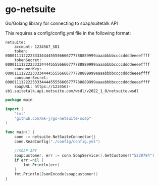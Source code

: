 # go-netsuite
Go/Golang library for connecting to soap/suitetalk API

This requires a config/config.yml file in the following format:
```
netsuite:
    account: 1234567_SB1
    token: 0000111122223333444455556666777788889999aaaabbbbccccddddeeeeffff
    tokenSecret: 0000111122223333444455556666777788889999aaaabbbbccccddddeeeeffff
    consumerKey: 0000111122223333444455556666777788889999aaaabbbbccccddddeeeeffff
    consumerSecret: 0000111122223333444455556666777788889999aaaabbbbccccddddeeeeffff
    soapURL: https://1234567-sb1.suitetalk.api.netsuite.com/wsdl/v2022_1_0/netsuite.wsdl
```

```go
package main

import (
    "fmt"
    "github.com/mk-j/go-netsuite-soap"
)

func main() {
	conn := netsuite.NetSuiteConnector{}
	conn.ReadConfig("./config/config.yml")

	//SOAP API
	soapcustomer, err := conn.SoapService().GetCustomer("5220784")
	if err!=nil {
		fmt.Println(err)
	}
	fmt.Println(JsonEncode(soapcustomer))
}

```

